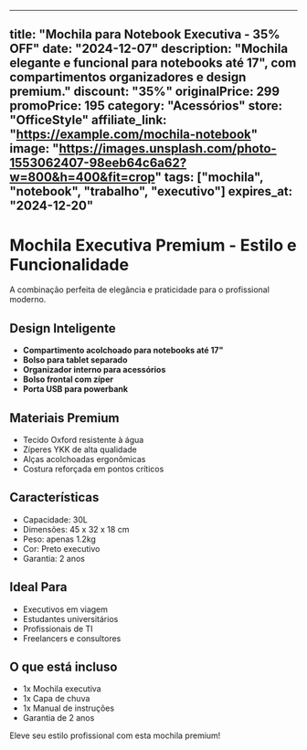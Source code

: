
---
title: "Mochila para Notebook Executiva - 35% OFF"
date: "2024-12-07"
description: "Mochila elegante e funcional para notebooks até 17\", com compartimentos organizadores e design premium."
discount: "35%"
originalPrice: 299
promoPrice: 195
category: "Acessórios"
store: "OfficeStyle"
affiliate_link: "https://example.com/mochila-notebook"
image: "https://images.unsplash.com/photo-1553062407-98eeb64c6a62?w=800&h=400&fit=crop"
tags: ["mochila", "notebook", "trabalho", "executivo"]
expires_at: "2024-12-20"
---

# Mochila Executiva Premium - Estilo e Funcionalidade

A combinação perfeita de elegância e praticidade para o profissional moderno.

## Design Inteligente
- **Compartimento acolchoado para notebooks até 17"**
- **Bolso para tablet separado**
- **Organizador interno para acessórios**
- **Bolso frontal com zíper**
- **Porta USB para powerbank**

## Materiais Premium
- Tecido Oxford resistente à água
- Zíperes YKK de alta qualidade
- Alças acolchoadas ergonômicas
- Costura reforçada em pontos críticos

## Características
- Capacidade: 30L
- Dimensões: 45 x 32 x 18 cm
- Peso: apenas 1.2kg
- Cor: Preto executivo
- Garantia: 2 anos

## Ideal Para
- Executivos em viagem
- Estudantes universitários
- Profissionais de TI
- Freelancers e consultores

## O que está incluso
- 1x Mochila executiva
- 1x Capa de chuva
- 1x Manual de instruções
- Garantia de 2 anos

Eleve seu estilo profissional com esta mochila premium!
